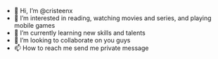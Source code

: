 - 👋 Hi, I’m @cristeenx
- 👀 I’m interested in reading, watching movies and series, and playing mobile games
- 🌱 I’m currently learning new skills and talents
- 💞️ I’m looking to collaborate on you guys
- 📫 How to reach me send me private message 

<!---
cristeenx/cristeenx is a ✨ special ✨ repository because its `README.md` (this file) appears on your GitHub profile.
You can click the Preview link to take a look at your changes.
--->
